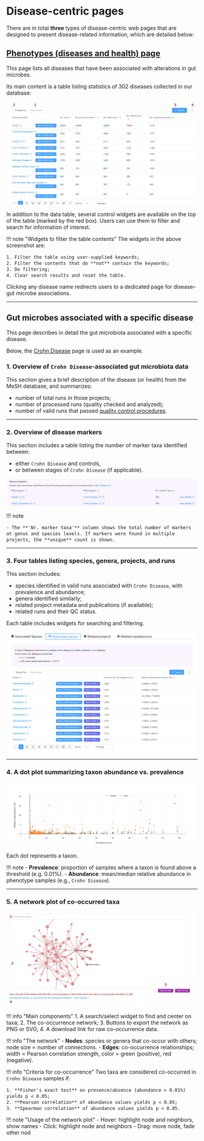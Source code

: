 
# Disease-centric pages

There are in total **three** types of disease-centric web pages that are designed to present disease-related information, which are detailed below:

## [Phenotypes (diseases and health) page](https://gmrepo2025.humangut.info:8443/phenotypes)

This page lists all diseases that have been associated with alterations in gut microbes.

Its main content is a table listing statistics of 302 diseases collected in our database:

![](images/diseasecentricpages/phenotypes_table2.png)

In addition to the data table, several control widgets are available on the top of the table (marked by the red box). Users can use them to filter and search for information of interest.

!!! note "Widgets to filter the table contents"
    The widgets in the above screenshot are:

    1. Filter the table using user-supplied keywords;
    2. Filter the contents that do **not** contain the keywords;
    3. Do filtering;
    4. Clear search results and reset the table.

Clicking any disease name redirects users to a dedicated page for disease–gut microbe associations.

---

## Gut microbes associated with a specific disease

This page describes in detail the gut microbiota associated with a specific disease.

Below, the [Crohn Disease](https://gmrepo2025.humangut.info:8443/phenotypes/D003424) page is used as an example.

### 1. Overview of `Crohn Disease`-associated gut microbiota data

This section gives a brief description of the disease (or health) from the MeSH database, and summarizes:

<!--- number of related projects;-->
- number of total runs in those projects;
- number of processed runs (quality checked and analyzed);
- number of valid runs that passed [quality control procedures](../materialsandmethods/dataprocessingandqc.md).

---

### 2. Overview of disease markers

This section includes a table listing the number of marker taxa identified between:

- either `Crohn Disease` and controls,
- or between stages of `Crohn Disease` (if applicable).

![](images/diseasecentricpages/disease_marker_table_crohn_disease2.png)

!!! note
<!--
    - **Control Groups** and **Health** are two MeSH terms often used to describe control samples. 'Health' means no detectable diseases, while 'Control Groups' refers to individuals not having the specific disease of interest.
-->
    - The **'Nr. marker taxa'** column shows the total number of markers at genus and species levels. If markers were found in multiple projects, the **unique** count is shown.

---

### 3. Four tables listing species, genera, projects, and runs

This section includes:

- species identified in valid runs associated with `Crohn Disease`, with prevalence and abundance;
- genera identified similarly;
- related project metadata and publications (if available);
- related runs and their QC status.

Each table includes widgets for searching and filtering.

![](images/diseasecentricpages/phenotypedetails_page_tables2.png)

---

### 4. A dot plot summarizing taxon abundance vs. prevalence

![](images/diseasecentricpages/phenotype_details_dotplot2.png)

Each dot represents a taxon.

!!! note
    - **Prevalence**: proportion of samples where a taxon is found above a threshold (e.g. 0.01%).
    - **Abundance**: mean/median relative abundance in phenotype samples (e.g., `Crohn Disease`).

---

### 5. A network plot of co-occurred taxa

![](images/diseasecentricpages/crohn_disease_network2.png)

!!! info "Main components"
    1. A search/select widget to find and center on taxa;
    2. The co-occurrence network;
    3. Buttons to export the network as PNG or SVG;
    4. A download link for raw co-occurrence data.

!!! info "The network"
    - **Nodes**: species or genera that co-occur with others; node size ∝ number of connections.
    - **Edges**: co-occurrence relationships; width ∝ Pearson correlation strength, color = green (positive), red (negative).

!!! info "Criteria for co-occurrence"
    Two taxa are considered co-occurred in `Crohn Disease` samples if:

    1. **Fisher's exact test** on presence/absence (abundance > 0.01%) yields p < 0.05;
    2. **Pearson correlation** of abundance values yields p < 0.05;
    3. **Spearman correlation** of abundance values yields p < 0.05.

!!! note "Usage of the network plot"
    - Hover: highlight node and neighbors, show names
    - Click: highlight node and neighbors
    - Drag: move node, fade other nod

